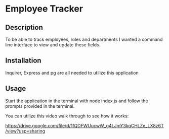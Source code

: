 # Employee Tracker

## Description

To be able to track employees, roles and departments I wanted a command line interface to view and update these fields. 


## Installation

Inquirer, Express and pg are all needed to utilize this application

## Usage

Start the application in the terminal with node index.js and follow the prompts provided in the terminal.

You can utilize this video walk through to see how it works:

https://drive.google.com/file/d/1fQDFWUucwW_g4LJmY3kqCHLZe_LX8z6T/view?usp=sharing

